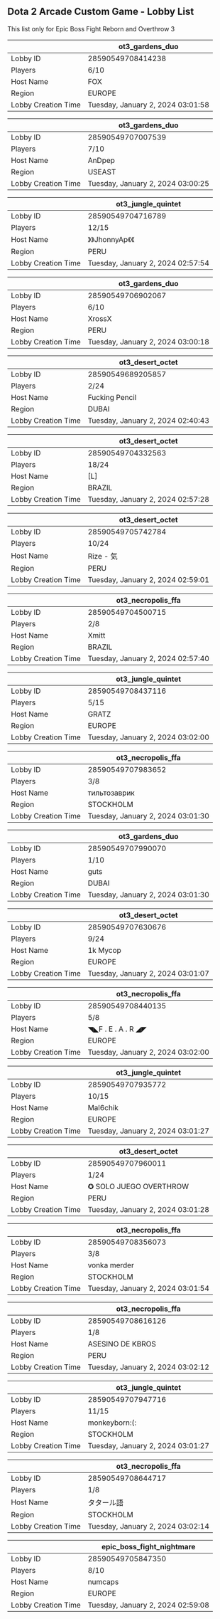 ## Dota 2 Arcade Custom Game - Lobby List

This list only for Epic Boss Fight Reborn and Overthrow 3

|  | ot3_gardens_duo |
| ------ | ------ |
| Lobby ID | 28590549708414238 |
| Players | 6/10 |
| Host Name | FOX |
| Region | EUROPE |
| Lobby Creation Time | Tuesday, January 2, 2024 03:01:58 |


|  | ot3_gardens_duo |
| ------ | ------ |
| Lobby ID | 28590549707007539 |
| Players | 7/10 |
| Host Name | AnDpep |
| Region | USEAST |
| Lobby Creation Time | Tuesday, January 2, 2024 03:00:25 |


|  | ot3_jungle_quintet |
| ------ | ------ |
| Lobby ID | 28590549704716789 |
| Players | 12/15 |
| Host Name | 》》JhonnyAp《《 |
| Region | PERU |
| Lobby Creation Time | Tuesday, January 2, 2024 02:57:54 |


|  | ot3_gardens_duo |
| ------ | ------ |
| Lobby ID | 28590549706902067 |
| Players | 6/10 |
| Host Name | XrossX |
| Region | PERU |
| Lobby Creation Time | Tuesday, January 2, 2024 03:00:18 |


|  | ot3_desert_octet |
| ------ | ------ |
| Lobby ID | 28590549689205857 |
| Players | 2/24 |
| Host Name | Fucking Pencil |
| Region | DUBAI |
| Lobby Creation Time | Tuesday, January 2, 2024 02:40:43 |


|  | ot3_desert_octet |
| ------ | ------ |
| Lobby ID | 28590549704332563 |
| Players | 18/24 |
| Host Name | [L] |
| Region | BRAZIL |
| Lobby Creation Time | Tuesday, January 2, 2024 02:57:28 |


|  | ot3_desert_octet |
| ------ | ------ |
| Lobby ID | 28590549705742784 |
| Players | 10/24 |
| Host Name | Rize - 気 |
| Region | PERU |
| Lobby Creation Time | Tuesday, January 2, 2024 02:59:01 |


|  | ot3_necropolis_ffa |
| ------ | ------ |
| Lobby ID | 28590549704500715 |
| Players | 2/8 |
| Host Name | Xmitt |
| Region | BRAZIL |
| Lobby Creation Time | Tuesday, January 2, 2024 02:57:40 |


|  | ot3_jungle_quintet |
| ------ | ------ |
| Lobby ID | 28590549708437116 |
| Players | 5/15 |
| Host Name | GRATZ |
| Region | EUROPE |
| Lobby Creation Time | Tuesday, January 2, 2024 03:02:00 |


|  | ot3_necropolis_ffa |
| ------ | ------ |
| Lobby ID | 28590549707983652 |
| Players | 3/8 |
| Host Name | тильтозаврик |
| Region | STOCKHOLM |
| Lobby Creation Time | Tuesday, January 2, 2024 03:01:30 |


|  | ot3_gardens_duo |
| ------ | ------ |
| Lobby ID | 28590549707990070 |
| Players | 1/10 |
| Host Name | guts |
| Region | DUBAI |
| Lobby Creation Time | Tuesday, January 2, 2024 03:01:30 |


|  | ot3_desert_octet |
| ------ | ------ |
| Lobby ID | 28590549707630676 |
| Players | 9/24 |
| Host Name | 1k Mycop |
| Region | EUROPE |
| Lobby Creation Time | Tuesday, January 2, 2024 03:01:07 |


|  | ot3_necropolis_ffa |
| ------ | ------ |
| Lobby ID | 28590549708440135 |
| Players | 5/8 |
| Host Name | ◥◣F . E . A . R ◢◤ |
| Region | EUROPE |
| Lobby Creation Time | Tuesday, January 2, 2024 03:02:00 |


|  | ot3_jungle_quintet |
| ------ | ------ |
| Lobby ID | 28590549707935772 |
| Players | 10/15 |
| Host Name | Mal6chik |
| Region | EUROPE |
| Lobby Creation Time | Tuesday, January 2, 2024 03:01:27 |


|  | ot3_desert_octet |
| ------ | ------ |
| Lobby ID | 28590549707960011 |
| Players | 1/24 |
| Host Name | ✪ SOLO JUEGO OVERTHROW |
| Region | PERU |
| Lobby Creation Time | Tuesday, January 2, 2024 03:01:28 |


|  | ot3_necropolis_ffa |
| ------ | ------ |
| Lobby ID | 28590549708356073 |
| Players | 3/8 |
| Host Name | vonka merder |
| Region | STOCKHOLM |
| Lobby Creation Time | Tuesday, January 2, 2024 03:01:54 |


|  | ot3_necropolis_ffa |
| ------ | ------ |
| Lobby ID | 28590549708616126 |
| Players | 1/8 |
| Host Name | ASESINO DE KBROS |
| Region | PERU |
| Lobby Creation Time | Tuesday, January 2, 2024 03:02:12 |


|  | ot3_jungle_quintet |
| ------ | ------ |
| Lobby ID | 28590549707947716 |
| Players | 11/15 |
| Host Name | monkeyborn:(: |
| Region | STOCKHOLM |
| Lobby Creation Time | Tuesday, January 2, 2024 03:01:27 |


|  | ot3_necropolis_ffa |
| ------ | ------ |
| Lobby ID | 28590549708644717 |
| Players | 1/8 |
| Host Name | タタール語 |
| Region | STOCKHOLM |
| Lobby Creation Time | Tuesday, January 2, 2024 03:02:14 |


|  | epic_boss_fight_nightmare |
| ------ | ------ |
| Lobby ID | 28590549705847350 |
| Players | 8/10 |
| Host Name | numcaps |
| Region | EUROPE |
| Lobby Creation Time | Tuesday, January 2, 2024 02:59:08 |



